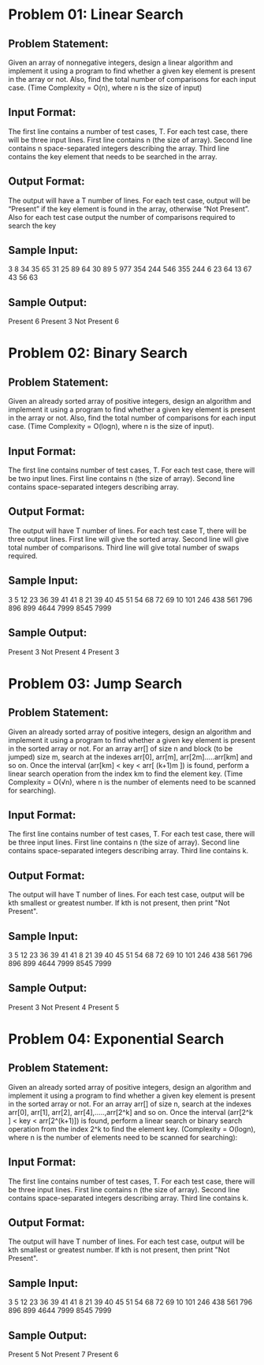 # Problem 01: Linear Search
## Problem Statement:
Given an array of nonnegative integers, design a linear algorithm and implement it using a program to find whether a given key element is present in the array or not. Also, find the total number of comparisons for each input case. (Time Complexity = O(n), where n is the size of input)

## Input Format:
The first line contains a number of test cases, T. For each test case, there will be three input lines. First line contains n (the size of array). Second line contains n space-separated integers describing the array. Third line contains the key element that needs to be searched in the array.

## Output Format:
The output will have a T number of lines. For each test case, output will be “Present” if the key element is found in the array, otherwise “Not Present”. Also for each test case output the number of comparisons required to search the key

## Sample Input:
3 8 34 35 65 31 25 89 64 30 89 5 977 354 244 546 355 244 6 23 64 13 67 43 56 63

## Sample Output:
Present 6 Present 3 Not Present 6

# Problem 02: Binary Search
## Problem Statement:
Given an already sorted array of positive integers, design an algorithm and implement it using a program to find whether a given key element is present in the array or not. Also, find the total number of comparisons for each input case. (Time Complexity = O(logn), where n is the size of input).

## Input Format:
The first line contains number of test cases, T. For each test case, there will be two input lines. First line contains n (the size of array). Second line contains space-separated integers describing array.

## Output Format:
The output will have T number of lines. For each test case T, there will be three output lines. First line will give the sorted array. Second line will give total number of comparisons. Third line will give total number of swaps required.

## Sample Input:
3 5 12 23 36 39 41 41 8 21 39 40 45 51 54 68 72 69 10 101 246 438 561 796 896 899 4644 7999 8545 7999

## Sample Output:
Present 3 Not Present 4 Present 3

# Problem 03: Jump Search
## Problem Statement:
Given an already sorted array of positive integers, design an algorithm and implement it using a program to find whether a given key element is present in the sorted array or not. For an array arr[] of size n and block (to be jumped) size m, search at the indexes arr[0], arr[m], arr[2m].....arr[km] and so on. Once the interval (arr[km] < key < arr[ (k+1)m ]) is found, perform a linear search operation from the index km to find the element key. (Time Complexity = O(√n), where n is the number of elements need to be scanned for searching).

## Input Format:
The first line contains number of test cases, T. For each test case, there will be three input lines. First line contains n (the size of array). Second line contains space-separated integers describing array.
Third line contains k.

## Output Format:
The output will have T number of lines. For each test case, output will be kth smallest or greatest number. If kth is not present, then print "Not Present".

## Sample Input:
3 5 12 23 36 39 41 41 8 21 39 40 45 51 54 68 72 69 10 101 246 438 561 796 896 899 4644 7999 8545 7999

## Sample Output:
Present 3 Not Present 4 Present 5

# Problem 04: Exponential Search
## Problem Statement:
Given an already sorted array of positive integers, design an algorithm and implement it using a program to find whether a given key element is present in the sorted array or not. For an array arr[] of size n, search at the indexes arr[0], arr[1], arr[2], arr[4],.....,arr[2^k] and so on. Once the interval (arr[2^k ] < key < arr[2^(k+1)]) is found, perform a linear search or binary search operation from the index 2^k to find the element key. (Complexity = O(logn), where n is the number of elements need to be scanned for searching):

## Input Format:
The first line contains number of test cases, T. For each test case, there will be three input lines. First line contains n (the size of array). Second line contains space-separated integers describing array.
Third line contains k.

## Output Format:
The output will have T number of lines. For each test case, output will be kth smallest or greatest number. If kth is not present, then print "Not Present".

## Sample Input:
3 5 12 23 36 39 41 41 8 21 39 40 45 51 54 68 72 69 10 101 246 438 561 796 896 899 4644 7999 8545 7999

## Sample Output:
Present 5 Not Present 7 Present 6

